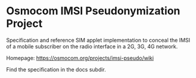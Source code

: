 # Osmocom IMSI Pseudonymization Project

Specification and reference SIM applet implementation to conceal the IMSI of a
mobile subscriber on the radio interface in a 2G, 3G, 4G network.

Homepage: https://osmocom.org/projects/imsi-pseudo/wiki

Find the specification in the docs subdir.
